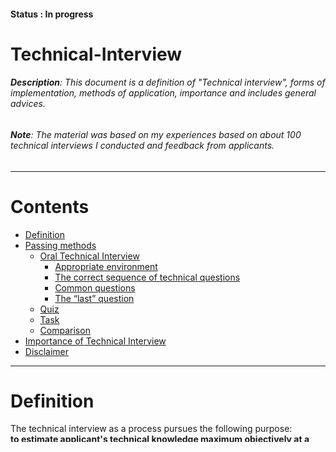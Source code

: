 #### Status : In progress

# Technical-Interview

###### **Description**: This document is a definition of "Technical interview", forms of implementation, methods of application, importance and includes general advices.

###### **Note**: The material was based on my experiences based on about 100 technical interviews I conducted and feedback from applicants.
- - - -

Contents
========

* [Definition](#definition)
* [Passing methods](#passing-methods)
  * [Oral Technical Interview](#oral-technical-interview)
    * [Appropriate environment](#appropriate-environment)
    * [The correct sequence of technical questions](#the-correct-sequence-of-technical-questions)
    * [Common questions](#common-questions)
    * [The “last” question](#the-last-question)
  * [Quiz](#quiz)
  * [Task](#taks)
  * [Comparison](#comparison)
* [Importance of Technical Interview](#importance-of-technical-Interview)
* [Disclaimer](#disclaimer)

- - - -

Definition
========

The technical interview as a process pursues the following purpose:  
**to estimate applicant's technical knowledge maximum objectively  at a given time and possible potential at the upcoming time period.**
- - - -

Passing methods
========

The main techniques for conducting a technical interview are "Oral", "Test Quiz" and "Technical" task. Any method has its purpose and order  form of conduct. The above mentioned can be conducted as separate stages in different sequences orders. Depending on company requirements “Quiz” and “Technical task” may be missed. As a rule, the essential and minimal consisting part of the technical interview is the oral technical interview, and the main stages are considered the "Oral" and "Technical task".

### Oral Technical Interview

#### Appropriate Environment

Based on the above definition the main purpose of the Tech specialist is the estimation of the applicant's technical knowledge maximum objectively, that is to say, first of all, to create an appropriate environment for the applicant to be psychologically balanced, otherwise the result can not be considered an objective estimation.
In the case if the applicant is strained, this fact can have an impact on his answers and self-expression.

To create a comfortable environment.

  * It is desirable to conduct a technical interview with one or two tech. specialist, but not more [(1)](#the-count-of-interviewers).
  * Do not start immediately with technical questions. For example: 
  
      | | |
      | --- | --- |
      | **Tech. specialist** | - Hello! (smile :)) |
      | **Applicant** | - Hello! |
      | **Tech. specialist** | - My name is Jon. |
      | **Applicant** | - Pleasant, Jack. |
      | **Tech. specialist** | - It's nice Jack, how are you? |
      | **Applicant** | - Good, thanks, and how are you? |
      | **Tech. specialist** | - Good, thank you. Аre you in a good mood? |
      | **Applicant** | - In fighting mood:) |
      | **Tech. specialist** | - Ok, Jack, it will be technical interview, mostly from JavaScript, but before I go through formal inquiries, I  want some information about you, ok?. Tell a little about yourself, education, experience and more. |
      | **Applicant** | - ... |
  * Maximally avoid denying the applicant's thoughts during the interview (**"You are wrong"**, **"The claim was not correct"**, etc.). At the end of the interview you can go through all his mistakes, give advice etc, if the applicant wishes. (2). At the same time, the interview should not present one-sided questions. For example:  
      
      | | |
      | --- | --- |
      | **Tech. specialist** | - Please provide JavaScript as a programming language, in some sentences in your own words,  as you are comfortable. |
      | **Applicant** | - Well, Javascript is a scripting language, faster, used in the browser as well as on BackEnd, etc. |
      
      The answer above is inaccurate, insufficient from the technical aspect. Desirable, relatively more professional and anticipated answer could be the following:  
      
      &#45; JavaScript is a multi-paradigm, interpreted, single threaded and dynamic typed programming language.
      
      The difference between the applicant's answer and the supposed correct answer is still insufficient to suppose that the applicant does not know about such ideas as "multi-paradigm'', ''interpreted'', ''single threaded'', ''dynamic typed'', etc. The next question.  
      
      &#45; Look, almost all the programming languages have common characteristics, they are - dynamic or static? Single threaded or multi threaded? Interpreted or compiled? etc. Let's try to answer to the following questions considering as a target of the conversation JavaScript. Let's start from the first question - dynamic or static?  
      
#### The correct sequence of technical questions

The correct sequence of technical questions (from the perspective of complexity) enables accurate assessment of the applicant's knowledge. Usually a problem arises not about knowing whether the applicant knows or does not know the problem, but how many percent knows. In such cases it is necessary to be able to accurately estimate the percentage ratio for which the issues relating to the problem should be arranged in terms of ascending complexity, and the starting point or the next step of the transition is determined from the applicant's technical level (junior, middle, senior, etc.).

Often encountered problem:  
usually, a lower-level specialist is given a "sophisticated" question without answering to it, the applicant's knowledge of the given problem may be estimated to 0, whereas the applicant had some understanding and knowledge about the problem.  

To illustrate the organization of correct sequence of technical questions, we should divide questions into two groups:

  1. Questions related to the concrete topic and classification of these questions by complexity.  
    
      Example (as an example will be considered setTimeout from WebAPIs).  
      Possible questions related to setTimeout in the correct order. 

      | | |
      | --- | --- |
      | 1 | - Describe setTimeout as a function.<br/>* Not important questions: <br/>1. Can the first argument of setTimeout not be a function? <br/>2. is there a third argument for setTimeout, if yes what does it represent and has it limitations, if yes, then what kind of limitations? |
      | 2 | - Give a mathematical claim for the second argument of setTimeout. |
      | 3 | - Detailed description of setTimeout's work. |
      | 4 | - Recursive setTimeout and setInterval. |
      | 5 | - setTimeout (fn, 0) as an exception. |
      | 6 | - Dom minimum timeout value. |
      | 7 | - setImmediate, setImmediate 's polyfill, polyfill implementation.<br /> * postMessage <br /> * messageChannel <br /> * <script> onreadystatechange |
      | 8 | - process.nextTick, Promise.resolve(). Compare with setTimeout() |
      | 9 | - Task, MicroTask, differences, execution order, implementation in different browsers. |
      | 10 | - setTimeouts’ execution order - FIFO, LIFO, random |

      If we do not set the correct sequence, and then start talking about setTimeout starting with Question 6 or its specific case, for example:  
      &#45; Please enter DOM_MIN_TIMEOUT_VALUE or DOM_CLAMP_TIMEOUT_NESTING_LEVEL in Google Chrome and FireFox?  
      then the wrong answer to the question or the lack of a response can not give any information about the applicant's setTimeout knowledge.  

      **Use the right sequence of questions.**
  
  2. Topics that you can address only if the applicant is in line with that level.  
  
      Example - Questions related with engine.  
      
      * Parsing
        * Lazy Parsing
          * Pre parsing
          * Full parsing
      * Tockenazing/Lexing
      * AST ( Abstract Syntax Tree )
      * JIT (Just in Time compiler)
        * Compile + Optimization
        * Re-optimization / De-optimization
      * Automate Memory Management - GC
        * Comparison with manual memory management
        * advantages / disadvantages
      * Web Assemble
        * toolchain
          * emscripten
          * clang
          * llvm
        * Detailed description of webassembly work.
      * etc.
      
#### Common questions

The main questions are given separately (before or after) from the questions of the observed position, can also be held as a separate stage. The common questions, in their turn, are divided into two groups.

1. Common IT development questions.  

    * Algorithms theory
      * Turing machine
      * Finite-state machine (FSM), Finite-state automata (FSA), Finite automation
      * "Divide and Conquer"
      * Sorting algorithms
      * ...
    * Operating systems
    * Graph theory
      * Graph
      * Tree
      * Search algorithms
        * DFS - Depth-first search
        * BFS - Breadth-first search
      * Shortest path
      * Minimum spanning tree
      * ...
    * Data structure
      * Queue
      * Stack
      * List
      * B-tree
      * ...
    * Data bases
    * Probability theory
    * Theory of Games
    * Discrete mathematics
    * Functional programming basics
    * Classifications / Forecasting and prediction algorithms - Machine learning

    **Note:** * This questionnaire can be changed depending on company requirements, observable position and technical level of the applicant.

... to be continued
  

  
  
